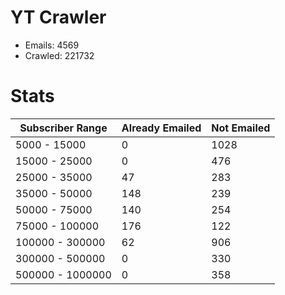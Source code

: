 # YT Crawler
- Emails: 4569
- Crawled: 221732

# Stats
| Subscriber Range  | Already Emailed | Not Emailed |
|-------|-------|-------|
| 5000 - 15000 | 0 | 1028 |
| 15000 - 25000 | 0 | 476 |
| 25000 - 35000 | 47 | 283 |
| 35000 - 50000 | 148 | 239 |
| 50000 - 75000 | 140 | 254 |
| 75000 - 100000 | 176 | 122 |
| 100000 - 300000 | 62 | 906 |
| 300000 - 500000 | 0 | 330 |
| 500000 - 1000000 | 0 | 358 |

